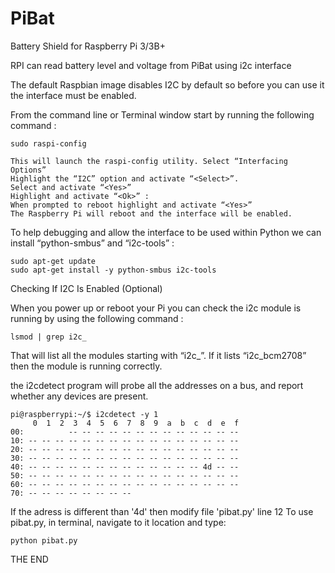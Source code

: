 # PiBat
Battery Shield for Raspberry Pi 3/3B+

RPI can read battery level and voltage from PiBat using i2c interface

The default Raspbian image disables I2C by default so before you can use it the interface must be enabled.

From the command line or Terminal window start by running the following command :

    sudo raspi-config

    This will launch the raspi-config utility. Select “Interfacing Options” 
    Highlight the “I2C” option and activate “<Select>”.
    Select and activate “<Yes>”
    Highlight and activate “<Ok>” :
    When prompted to reboot highlight and activate “<Yes>” 
    The Raspberry Pi will reboot and the interface will be enabled.
  

To help debugging and allow the interface to be used within Python we can install “python-smbus” and “i2c-tools” :

    sudo apt-get update
    sudo apt-get install -y python-smbus i2c-tools
  
Checking If I2C Is Enabled (Optional)

  When you power up or reboot your Pi you can check the i2c module is running by using the following command :

    lsmod | grep i2c_

  That will list all the modules starting with “i2c_”. If it lists “i2c_bcm2708” then the module is running correctly.
  
the i2cdetect  program will probe all the addresses on a bus, and report whether any devices are present.

    pi@raspberrypi:~/$ i2cdetect -y 1
         0  1  2  3  4  5  6  7  8  9  a  b  c  d  e  f
    00:          -- -- -- -- -- -- -- -- -- -- -- -- --
    10: -- -- -- -- -- -- -- -- -- -- -- -- -- -- -- --
    20: -- -- -- -- -- -- -- -- -- -- -- -- -- -- -- --
    30: -- -- -- -- -- -- -- -- -- -- -- -- -- -- -- --
    40: -- -- -- -- -- -- -- -- -- -- -- -- -- 4d -- --
    50: -- -- -- -- -- -- -- -- -- -- -- -- -- -- -- --
    60: -- -- -- -- -- -- -- -- -- -- -- -- -- -- -- --
    70: -- -- -- -- -- -- -- --

If the adress is different than '4d' then modify file 'pibat.py' line 12
To use pibat.py, in terminal, navigate to it location and type:

    python pibat.py
    
THE END
                                    
                                    

